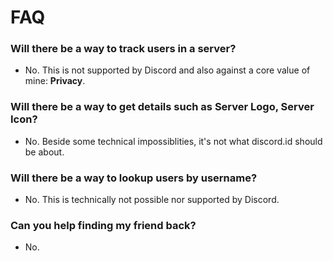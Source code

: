 # FAQ

### Will there be a way to track users in a server?
- No. This is not supported by Discord and also against a core value of mine: **Privacy**. 

### Will there be a way to get details such as Server Logo, Server Icon?
- No. Beside some technical impossiblities, it's not what discord.id should be about.

### Will there be a way to lookup users by username?
- No. This is technically not possible nor supported by Discord.

### Can you help finding my friend back?
- No.
